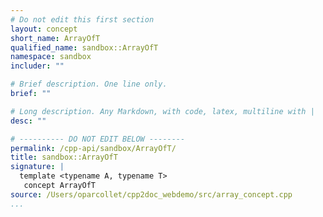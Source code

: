 ```yaml
---
# Do not edit this first section
layout: concept
short_name: ArrayOfT
qualified_name: sandbox::ArrayOfT
namespace: sandbox
includer: ""

# Brief description. One line only.
brief: ""

# Long description. Any Markdown, with code, latex, multiline with |
desc: ""

# ---------- DO NOT EDIT BELOW --------
permalink: /cpp-api/sandbox/ArrayOfT/
title: sandbox::ArrayOfT
signature: |
  template <typename A, typename T>
   concept ArrayOfT
source: /Users/oparcollet/cpp2doc_webdemo/src/array_concept.cpp
...
```


